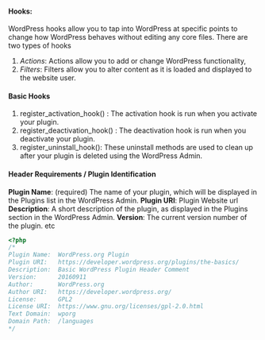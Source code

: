 #### Hooks: 
WordPress hooks allow you to tap into WordPress at specific points to change how WordPress behaves without editing any core files.
There are two types of hooks 

1. *Actions*: Actions allow you to add or change WordPress functionality,
2. *Filters*: Filters allow you to alter content as it is loaded and displayed to the website user.

#### Basic Hooks 
1. register_activation_hook() : The activation hook is run when you activate your plugin. 
2. register_deactivation_hook() : The deactivation hook is run when you deactivate your plugin. 
3. register_uninstall_hook(): These uninstall methods are used to clean up after your plugin is deleted using the WordPress Admin. 



#### Header Requirements / Plugin Identification

**Plugin Name**: (required) The name of your plugin, which will be displayed in the Plugins list in the WordPress Admin.
**Plugin URI**: Plugin Website url
**Description**: A short description of the plugin, as displayed in the Plugins section in the WordPress Admin. 
**Version**: The current version number of the plugin. etc

```php
<?php
/*
Plugin Name:  WordPress.org Plugin
Plugin URI:   https://developer.wordpress.org/plugins/the-basics/
Description:  Basic WordPress Plugin Header Comment
Version:      20160911
Author:       WordPress.org
Author URI:   https://developer.wordpress.org/
License:      GPL2
License URI:  https://www.gnu.org/licenses/gpl-2.0.html
Text Domain:  wporg
Domain Path:  /languages
*/
```




   

            
